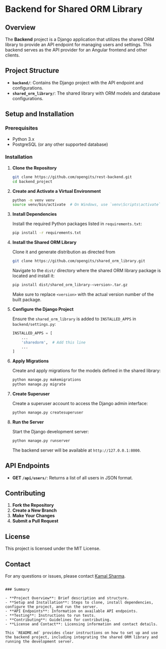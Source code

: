 
# Backend for Shared ORM Library

## Overview

The **Backend** project is a Django application that utilizes the shared ORM library to provide an API endpoint for managing users and settings. This backend serves as the API provider for an Angular frontend and other clients.

## Project Structure

- **`backend/`**: Contains the Django project with the API endpoint and configurations.
- **`shared_orm_library/`**: The shared library with ORM models and database configurations.

## Setup and Installation

### Prerequisites

- Python 3.x
- PostgreSQL (or any other supported database)

### Installation

1. **Clone the Repository**

   ```bash
   git clone https://github.com/opengits/rest-backend.git
   cd backend_project
   ```

2. **Create and Activate a Virtual Environment**

   ```bash
   python -m venv venv
   source venv/bin/activate  # On Windows, use `venv\Scripts\activate`
   ```

3. **Install Dependencies**

   Install the required Python packages listed in `requirements.txt`:

   ```bash
   pip install -r requirements.txt
   ```

4. **Install the Shared ORM Library**

   Clone it and generate distribution as directed from
   
    ```bash
   git clone https://github.com/opengits/shared_orm_library.git
   ```
    
   Navigate to the `dist/` directory where the shared ORM library package is located and install it:

   
   ```bash
   pip install dist/shared_orm_library-<version>.tar.gz
   ```

   Make sure to replace `<version>` with the actual version number of the built package.

6. **Configure the Django Project**

   Ensure the `shared_orm_library` is added to `INSTALLED_APPS` in `backend/settings.py`:

   ```python
   INSTALLED_APPS = [
       ...
       'sharedorm',  # Add this line
       ...
   ]
   ```

7. **Apply Migrations**

   Create and apply migrations for the models defined in the shared library:

   ```bash
   python manage.py makemigrations
   python manage.py migrate
   ```

8. **Create Superuser**

   Create a superuser account to access the Django admin interface:

   ```bash
   python manage.py createsuperuser
   ```

9. **Run the Server**

   Start the Django development server:

   ```bash
   python manage.py runserver
   ```

   The backend server will be available at `http://127.0.0.1:8000`.

## API Endpoints

- **GET `/api/users/`**: Returns a list of all users in JSON format.

## Contributing

1. **Fork the Repository**
2. **Create a New Branch**
3. **Make Your Changes**
4. **Submit a Pull Request**

## License

This project is licensed under the MIT License.

## Contact

For any questions or issues, please contact [Kamal Sharma](mailto:kamalsharma.git@gmail.com).
```

### Summary

- **Project Overview**: Brief description and structure.
- **Setup and Installation**: Steps to clone, install dependencies, configure the project, and run the server.
- **API Endpoints**: Information on available API endpoints.
- **Testing**: Instructions to run tests.
- **Contributing**: Guidelines for contributing.
- **License and Contact**: Licensing information and contact details.

This `README.md` provides clear instructions on how to set up and use the backend project, including integrating the shared ORM library and running the development server.
